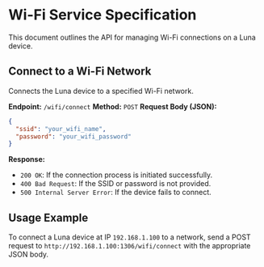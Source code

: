 # Wi-Fi Service Specification

This document outlines the API for managing Wi-Fi connections on a Luna device.

## Connect to a Wi-Fi Network

Connects the Luna device to a specified Wi-Fi network.

**Endpoint:** `/wifi/connect`
**Method:** `POST`
**Request Body (JSON):**
```json
{
  "ssid": "your_wifi_name",
  "password": "your_wifi_password"
}
```

**Response:**
- `200 OK`: If the connection process is initiated successfully.
- `400 Bad Request`: If the SSID or password is not provided.
- `500 Internal Server Error`: If the device fails to connect.

## Usage Example

To connect a Luna device at IP `192.168.1.100` to a network, send a POST request to `http://192.168.1.100:1306/wifi/connect` with the appropriate JSON body.